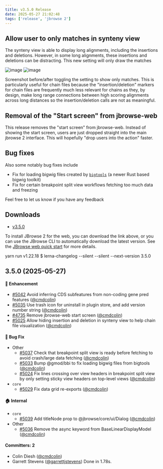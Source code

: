 ```yaml
---
title: v3.5.0 Release
date: 2025-05-27 21:02:48
tags: ['release', 'jbrowse 2']
---
```


## Allow user to only matches in synteny view

The synteny view is able to display long alignments, including the insertions
and deletions. However, in some long alignments, these insertions and deletions
can be distracting. This new setting will only draw the matches

![image](https://github.com/user-attachments/assets/5bd75f3f-1675-4642-8395-48ba7b4a0738)
![image](https://github.com/user-attachments/assets/d7f5a058-6b4a-4cb2-98ce-94785db2df14)

Screenshot before/after toggling the setting to show only matches. This is
particularly useful for chain files because the "insertion/deletion" markers for
chain files are frequently much less relevant for chains as they, by design,
make long range connections between high scoring alignments across long
distances so the insertion/deletion calls are not as meaningful.

## Removal of the "Start screen" from jbrowse-web

This release removes the "start screen" from jbrowse-web. Instead of showing the
start screen, users are just dropped straight into the main jbrowse 2 interface.
This will hopefully "drop users into the action" faster.

## Bug fixes

Also some notably bug fixes include

- Fix for loading bigwig files created by
  [`bigtools`](https://github.com/jackh726/bigtools) (a newer Rust based bigwig
  toolkit)
- Fix for certain breakpoint split view workflows fetching too much data and
  freezing

Feel free to let us know if you have any feedback

## Downloads

- [v3.5.0](https://github.com/GMOD/jbrowse-components/releases/tag/v3.5.0)

To install JBrowse 2 for the web, you can download the link above, or you can
use the JBrowse CLI to automatically download the latest version. See the
[JBrowse web quick start](https://jbrowse.org/jb2/docs/quickstart_web) for more
details.

yarn run v1.22.18 $ lerna-changelog --silent --silent --next-version 3.5.0

## 3.5.0 (2025-05-27)

#### :rocket: Enhancement

- [#5042](https://github.com/GMOD/jbrowse-components/pull/5042) Avoid inferring
  CDS subfeatures from non-coding gene pred features
  ([@cmdcolin](https://github.com/cmdcolin))
- [#5035](https://github.com/GMOD/jbrowse-components/pull/5035) Use trash icon
  for uninstall in plugin store, and add version number string
  ([@cmdcolin](https://github.com/cmdcolin))
- [#4735](https://github.com/GMOD/jbrowse-components/pull/4735) Remove
  jbrowse-web start screen ([@cmdcolin](https://github.com/cmdcolin))
- [#5025](https://github.com/GMOD/jbrowse-components/pull/5025) Allow hiding
  insertion and deletion in synteny view to help chain file visualization
  ([@cmdcolin](https://github.com/cmdcolin))

#### :bug: Bug Fix

- Other
  - [#5037](https://github.com/GMOD/jbrowse-components/pull/5037) Check that
    breakpoint split view is ready before fetching to avoid crash/large data
    fetching ([@cmdcolin](https://github.com/cmdcolin))
  - [#5033](https://github.com/GMOD/jbrowse-components/pull/5033) Bump @gmod/bbi
    to fix loading bigwig files from bigtools
    ([@cmdcolin](https://github.com/cmdcolin))
  - [#5024](https://github.com/GMOD/jbrowse-components/pull/5024) Fix lines
    crossing over view headers in breakpoint split view by only setting sticky
    view headers on top-level views ([@cmdcolin](https://github.com/cmdcolin))
- `core`
  - [#5029](https://github.com/GMOD/jbrowse-components/pull/5029) Fix data grid
    re-exports ([@cmdcolin](https://github.com/cmdcolin))

#### :house: Internal

- `core`
  - [#5039](https://github.com/GMOD/jbrowse-components/pull/5039) Add titleNode
    prop to @jbrowse/core/ui/Dialog ([@cmdcolin](https://github.com/cmdcolin))
- Other
  - [#5036](https://github.com/GMOD/jbrowse-components/pull/5036) Remove the
    async keyword from BaseLinearDisplayModel
    ([@cmdcolin](https://github.com/cmdcolin))

#### Committers: 2

- Colin Diesh ([@cmdcolin](https://github.com/cmdcolin))
- Garrett Stevens ([@garrettjstevens](https://github.com/garrettjstevens)) Done
  in 1.78s.
